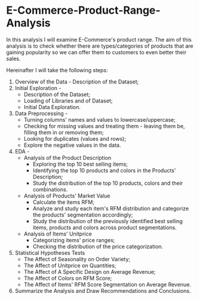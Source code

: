 # E-Commerce-Product-Range-Analysis
In this analysis I will examine E-Commerce's product range.  The aim of this analysis is to check whether there are types/categories of products that are gaining popularity so we can offer them to customers to even better their sales.

Hereinafter I will take the following steps:

1. Overview of the Data - Description of the Dataset;
2. Initial Exploration -
    * Description of the Dataset;
    * Loading of Libraries and of Dataset;
    * Initial Data Exploration.
3. Data Preprocessing - 
    * Turning columns' names and values to lowercase/uppercase;
    * Checking for missing values and treating them - leaving them be, filling them in or removing them;
    * Looking for duplicates (values and rows);
    * Explore the negative values in the data.
4. EDA - 
    * Analysis of the Product Description
        * Exploring the top 10 best selling items; 
        * Identifying the top 10 products and colors in the Products' Description; 
        * Study the distribution of the top 10 products, colors and their combinations.
    * Analysis of Products' Market Value
        * Calculate the items RFM; 
        * Analyze and study each item's RFM distribution and categorize the products' segmentation accordingly;
        * Study the distribution of the previously identified best selling items, products and colors across product
        segmentations. 
    * Analysis of Items' Unitprice
        * Categorizing items' price ranges;
        * Checking the distribution of the price categorization.
5. Statistical Hypotheses Tests
    - The Affect of Seasonality on Order Variety;
    - The Affect of Unitprice on Quantities;
    - The Affect of A Specific Design on Average Revenue;
    - The Affect of Colors on RFM Score;
    - The Affect of Items' RFM Score Segmentation on Average Revenue.
6. Summarize the Analysis and Draw Recommendations and Conclusions. 

